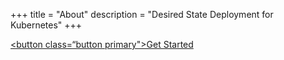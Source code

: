 +++
title = "About"
description = "Desired State Deployment for Kubernetes"
+++

<a href="/getting-started/"><button class=“button primary">Get Started</button></a>
